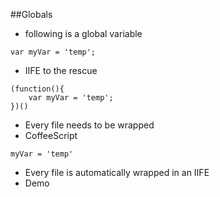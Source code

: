 ##Globals
- following is a global variable
```
var myVar = 'temp';
```
- IIFE to the rescue
```
(function(){
    var myVar = 'temp';
})()
```
- Every file needs to be wrapped
- CoffeeScript
```
myVar = 'temp'
```
- Every file is automatically wrapped in an IIFE
- Demo
